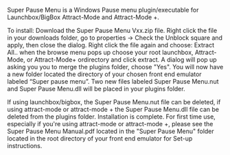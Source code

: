 Super Pause Menu is a Windows Pause menu plugin/executable for Launchbox/BigBox Attract-Mode and Attract-Mode +.

To install:
Download the Super Pause Menu Vxx.zip file. Right click the file in your downloads folder, go to properties -> Check the Unblock square and apply, then close the dialog.
Right click the file again and choose: Extract All.. when the browse menu pops up choose your root launchbox, Attract-Mode, or Attract-Mode+ ordirectory and click extract. A dialog will pop up asking you you to merge the plugins folder, choose "Yes".
You will now have a new folder located the directory of your chosen front end emulator labeled “Super pause menu”. 
Two new files labeled Super Pause Menu.nut and Super Pause Menu.dll will be placed in your plugins folder.  

If using launchbox/bigbox, the Super Pause Menu.nut file can be deleted, 
if using attract-mode or attract-mode + the Super Pause Menu.dll file can be deleted 
from the plugins folder.
Installation is complete.
For first time use, especially if you're using attract-mode or attract-mode +, please see the Super Pause Menu Manual.pdf located in the "Super Pause Menu" folder located in the root directory of your front end emulator for Set-up instructions.
